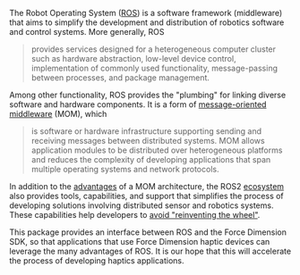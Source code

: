 <!-- License

Copyright 2022 Neuromechatronics Lab, Carnegie Mellon University

Created by: a. whit. (nml@whit.contact)

This Source Code Form is subject to the terms of the Mozilla Public
License, v. 2.0. If a copy of the MPL was not distributed with this
file, You can obtain one at https://mozilla.org/MPL/2.0/.
-->

The Robot Operating System ([ROS][ros_wikipedia]) is a software framework 
(middleware) that aims to simplify the development and distribution of robotics 
software and control systems. More generally, ROS

> provides services designed for a heterogeneous computer cluster such as hardware abstraction, low-level device control, implementation of commonly used functionality, message-passing between processes, and package management. 

Among other functionality, ROS provides the "plumbing" for linking diverse 
software and hardware components. It is a form of 
[message-oriented middleware][mom_wikipedia] (MOM), which

> is software or hardware infrastructure supporting sending and receiving messages between distributed systems. MOM allows application modules to be distributed over heterogeneous platforms and reduces the complexity of developing applications that span multiple operating systems and network protocols. 

In addition to the [advantages][mom_advantages] of a MOM architecture, the ROS2 [ecosystem][ros_ecosystem] also provides tools, capabilities, and support that 
simplifies the process of developing solutions involving distributed sensor and 
robotics systems. These capabilities help developers to 
[avoid "reinventing the wheel"][why_ros].

This package provides an interface between ROS and the Force Dimension SDK, so 
that applications that use Force Dimension haptic devices can leverage the 
many advantages of ROS. It is our hope that this will accelerate the process of 
developing haptics applications.

[ros_wikipedia]: https://en.wikipedia.org/wiki/Robot_Operating_System
[why_ros]: https://www.ros.org/blog/why-ros/
[ros_ecosystem]: https://www.ros.org/blog/ecosystem/
[mom_wikipedia]: https://en.wikipedia.org/wiki/Message-oriented_middleware
[mom_advantages]: https://en.wikipedia.org/wiki/Message-oriented_middleware#Advantages
[force_dimension_sdk]: https://www.forcedimension.com/software/sdk
